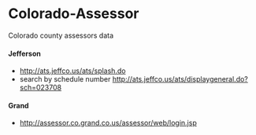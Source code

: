 # Colorado-Assessor
Colorado county assessors data

#### Jefferson
* http://ats.jeffco.us/ats/splash.do
* search by schedule number http://ats.jeffco.us/ats/displaygeneral.do?sch=023708

#### Grand 
* http://assessor.co.grand.co.us/assessor/web/login.jsp



